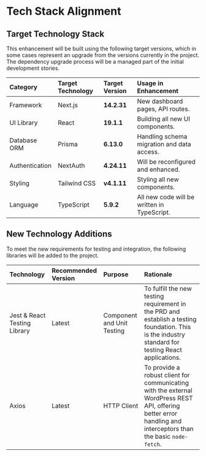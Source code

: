 # Tech Stack Alignment

## Target Technology Stack

This enhancement will be built using the following target versions, which in some cases represent an upgrade from the versions currently in the project. The dependency upgrade process will be a managed part of the initial development stories.

| Category | Target Technology | Target Version | Usage in Enhancement |
| :--- | :--- | :--- | :--- |
| Framework | Next.js | **14.2.31** | New dashboard pages, API routes. |
| UI Library | React | **19.1.1** | Building all new UI components. |
| Database ORM | Prisma | **6.13.0** | Handling schema migration and data access. |
| Authentication | NextAuth | **4.24.11** | Will be reconfigured and enhanced. |
| Styling | Tailwind CSS | **v4.1.11** | Styling all new components. |
| Language | TypeScript | **5.9.2** | All new code will be written in TypeScript. |

## New Technology Additions

To meet the new requirements for testing and integration, the following libraries will be added to the project.

| Technology | Recommended Version | Purpose | Rationale |
| :--- | :--- | :--- | :--- |
| Jest & React Testing Library | Latest | Component and Unit Testing | To fulfill the new testing requirement in the PRD and establish a testing foundation. This is the industry standard for testing React applications. |
| Axios | Latest | HTTP Client | To provide a robust client for communicating with the external WordPress REST API, offering better error handling and interceptors than the basic `node-fetch`. |
